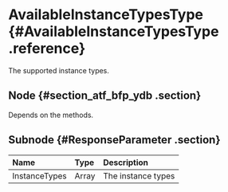 # AvailableInstanceTypesType {#AvailableInstanceTypesType .reference}

The supported instance types.

## Node {#section_atf_bfp_ydb .section}

Depends on the methods.

## Subnode {#ResponseParameter .section}

|Name|Type|Description|
|:---|:---|:----------|
|InstanceTypes|Array|The instance types|

